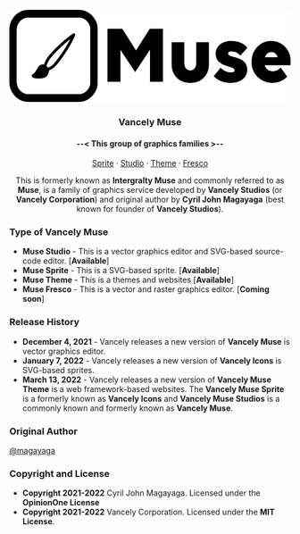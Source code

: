 <p align="center">
  <a href="https://github.com/Vancely/Muse">
    <img src="images/logo.png" width="510" height="165">
  </a>
</p>

<h3 align="center">Vancely Muse</h3>
<h4 align="center"> --< This group of graphics families >-- </h4>
<p align="center">
  <a href="https://github.com/Vancely/Muse/tree/main/Muse%20Sprite">Sprite</a>
  ·
  <a href="https://github.com/Vancely/Muse/tree/main/Muse%20Studio">Studio</a>
  ·
  <a href="https://github.com/Vancely/Muse/tree/main/Muse%20Theme">Theme</a>
  ·
  <a href="#">Fresco</a>
</p>

<p align="center">
This is formerly known as <b>Intergralty Muse</b> and commonly referred to as <b>Muse</b>, is a family of graphics service developed by <b>Vancely Studios</b> (or <b>Vancely Corporation</b>) and original author by <b>Cyril John Magayaga</b> (best known for founder of <b>Vancely Studios</b>).
</p>
  
### Type of Vancely Muse
* **Muse Studio** - This is a vector graphics editor and SVG-based source-code editor. [**Available**]
* **Muse Sprite** - This is a SVG-based sprite. [**Available**]
* **Muse Theme** - This is a themes and websites [**Available**]
* **Muse Fresco** - This is a vector and raster graphics editor. [**Coming soon**]

### Release History
* **December 4, 2021** - Vancely releases a new version of **Vancely Muse** is vector graphics editor.
* **January 7, 2022** - Vancely releases a new version of **Vancely Icons** is SVG-based sprites.
* **March 13, 2022** - Vancely releases a new version of **Vancely Muse Theme** is a web framework-based websites. The **Vancely Muse Sprite** is a formerly known as **Vancely Icons** and **Vancely Muse Studios** is a commonly known and formerly known as **Vancely Muse**.

### Original Author
[@magayaga](https://github.com/magayaga)

### Copyright and License
* **Copyright 2021-2022** Cyril John Magayaga. Licensed under the **OpinionOne License**
* **Copyright 2021-2022** Vancely Corporation. Licensed under the **MIT License**.
